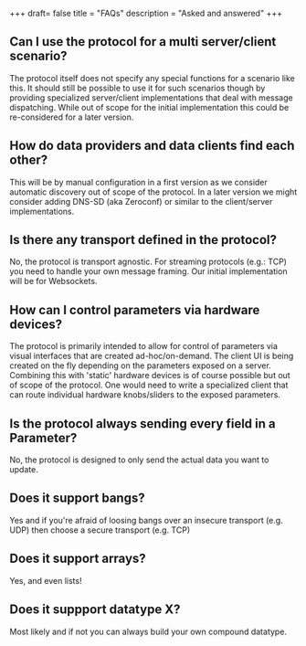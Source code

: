 +++
draft= false
title = "FAQs"
description = "Asked and answered"
+++

## Can I use the protocol for a multi server/client scenario?
The protocol itself does not specify any special functions for a scenario like this. It should still be possible to use it for such scenarios though by providing specialized server/client implementations that deal with message dispatching. While out of scope for the initial implementation this could be re-considered for a later version.

## How do data providers and data clients find each other?
This will be by manual configuration in a first version as we consider automatic discovery out of scope of the protocol. In a later version we might consider adding DNS-SD (aka Zeroconf) or similar to the client/server implementations.

## Is there any transport defined in the protocol?
No, the protocol is transport agnostic. For streaming protocols (e.g.: TCP) you need to handle your own message framing. Our initial implementation will be for Websockets.

## How can I control parameters via hardware devices?
The protocol is primarily intended to allow for control of parameters via visual interfaces that are created ad-hoc/on-demand. The client UI is being created on the fly depending on the parameters exposed on a server. Combining this with 'static' hardware devices is of course possible but out of scope of the protocol. One would need to write a specialized client that can route individual hardware knobs/sliders to the exposed parameters.

## Is the protocol always sending every field in a Parameter?
No, the protocol is designed to only send the actual data you want to update.

## Does it support bangs?
Yes and if you're afraid of loosing bangs over an insecure transport (e.g. UDP) then choose a secure transport (e.g. TCP)

## Does it support arrays?
Yes, and even lists!

## Does it suppport datatype X?
Most likely and if not you can always build your own compound datatype.
